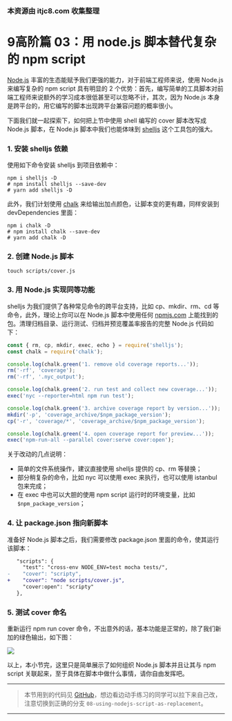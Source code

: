 ### 本资源由 itjc8.com 收集整理
# 9高阶篇 03：用 node.js 脚本替代复杂的 npm script

[Node.js](https://nodejs.org/en/) 丰富的生态能赋予我们更强的能力，对于前端工程师来说，使用 Node.js 来编写复杂的 npm script 具有明显的 2 个优势：首先，编写简单的工具脚本对前端工程师来说额外的学习成本很低甚至可以忽略不计，其次，因为 Node.js 本身是跨平台的，用它编写的脚本出现跨平台兼容问题的概率很小。

下面我们就一起探索下，如何把上节中使用 shell 编写的 cover 脚本改写成 Node.js 脚本，在 Node.js 脚本中我们也能体味到 [shelljs](https://www.npmjs.com/package/shelljs) 这个工具包的强大。

### 1. 安装 shelljs 依赖

使用如下命令安装 shelljs 到项目依赖中：

```shell
npm i shelljs -D
# npm install shelljs --save-dev
# yarn add shelljs -D
```

此外，我们计划使用 [chalk](https://www.npmjs.com/package/chalk) 来给输出加点颜色，让脚本变的更有趣，同样安装到 devDependencies 里面：

```shell
npm i chalk -D
# npm install chalk --save-dev
# yarn add chalk -D
```

### 2. 创建 Node.js 脚本

```shell
touch scripts/cover.js
```

### 3. 用 Node.js 实现同等功能

shelljs 为我们提供了各种常见命令的跨平台支持，比如 cp、mkdir、rm、cd 等命令，此外，理论上你可以在 Node.js 脚本中使用任何 [npmjs.com](https://www.npmjs.com) 上能找到的包。清理归档目录、运行测试、归档并预览覆盖率报告的完整 Node.js 代码如下：

```javascript
const { rm, cp, mkdir, exec, echo } = require('shelljs');
const chalk = require('chalk');

console.log(chalk.green('1. remove old coverage reports...'));
rm('-rf', 'coverage');
rm('-rf', '.nyc_output');

console.log(chalk.green('2. run test and collect new coverage...'));
exec('nyc --reporter=html npm run test');

console.log(chalk.green('3. archive coverage report by version...'));
mkdir('-p', 'coverage_archive/$npm_package_version');
cp('-r', 'coverage/*', 'coverage_archive/$npm_package_version');

console.log(chalk.green('4. open coverage report for preview...'));
exec('npm-run-all --parallel cover:serve cover:open');
```

关于改动的几点说明：

* 简单的文件系统操作，建议直接使用 shelljs 提供的 cp、rm 等替换；
* 部分稍复杂的命令，比如 nyc 可以使用 exec 来执行，也可以使用 istanbul 包来完成；
* 在 exec 中也可以大胆的使用 npm script 运行时的环境变量，比如 `$npm_package_version`；

### 4. 让 package.json 指向新脚本

准备好 Node.js 脚本之后，我们需要修改 package.json 里面的命令，使其运行该脚本：

```patch
   "scripts": {
     "test": "cross-env NODE_ENV=test mocha tests/",
-    "cover": "scripty",
+    "cover": "node scripts/cover.js",
     "cover:open": "scripty"
   },
```

### 5. 测试 cover 命名

重新运行 npm run cover 命令，不出意外的话，基本功能是正常的，除了我们新加的绿色输出，如下图：

![](https://user-gold-cdn.xitu.io/2017/12/10/1603de95af9b2c41?w=1060&h=587&f=png&s=87226)

以上，本小节完，这里只是简单展示了如何组织 Node.js 脚本并且让其与 npm script 关联起来，至于具体在脚本中做什么事情，请你自由发挥吧。

----------------------------
> 本节用到的代码见 [GitHub](https://github.com/wangshijun/automated-workflow-with-npm-script/tree/08-using-nodejs-script-as-replacement)，想边看边动手练习的同学可以拉下来自己改，注意切换到正确的分支 `08-using-nodejs-script-as-replacement`。

----------------------------
